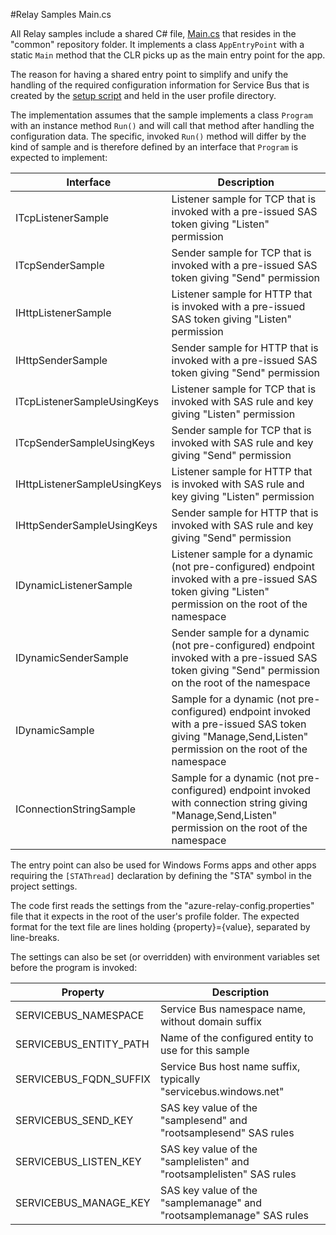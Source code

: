 #Relay Samples Main.cs

All Relay samples include a shared C# file, [Main.cs](Main.cs) that resides in the 
"common" repository folder. It implements a class <code>AppEntryPoint</code> with 
a static <code>Main</code> method that the CLR picks up as the main entry point for
the app.

The reason for having a shared entry point to simplify and unify the 
handling of the required configuration information for Service Bus that is created 
by the [setup script](../README.md) and held in the user profile directory.

The implementation assumes that the sample implements a class <code>Program</code>
with an instance method <code>Run()</code> and will call that method after handling 
the configuration data. The specific, invoked <code>Run()</code> method will differ
by the kind of sample and is therefore defined by an interface that <code>Program</code>
is expected to implement:

| Interface                    | Description                                                         |
|------------------------------|---------------------------------------------------------------------|
| ITcpListenerSample           | Listener sample for TCP that is invoked with a pre-issued SAS token giving "Listen" permission |
| ITcpSenderSample             | Sender sample for TCP that is invoked with a pre-issued SAS token giving "Send" permission  |
| IHttpListenerSample          | Listener sample for HTTP that is invoked with a pre-issued SAS token giving "Listen" permission|
| IHttpSenderSample            | Sender sample for HTTP that is invoked with a pre-issued SAS token giving "Send" permission |
| ITcpListenerSampleUsingKeys  | Listener sample for TCP that is invoked with SAS rule and key giving "Listen" permission |
| ITcpSenderSampleUsingKeys    | Sender sample for TCP that is invoked with SAS rule and key giving "Send" permission |
| IHttpListenerSampleUsingKeys | Listener sample for HTTP that is invoked with SAS rule and key giving "Listen" permission |
| IHttpSenderSampleUsingKeys   | Sender sample for HTTP that is invoked with SAS rule and key giving "Send" permission |
| IDynamicListenerSample       | Listener sample for a dynamic (not pre-configured) endpoint invoked with a pre-issued SAS token giving "Listen" permission on the root of the namespace |
| IDynamicSenderSample         | Sender sample for a dynamic (not pre-configured) endpoint invoked with a pre-issued SAS token giving "Send" permission on the root of the namespace |
| IDynamicSample               | Sample for a dynamic (not pre-configured) endpoint invoked with a pre-issued SAS token giving "Manage,Send,Listen" permission on the root of the namespace |
| IConnectionStringSample      | Sample for a dynamic (not pre-configured) endpoint invoked with connection string giving "Manage,Send,Listen" permission on the root of the namespace |


The entry point can also be used for Windows Forms apps and other apps requiring the 
<code>[STAThread]</code> declaration by defining the "STA" symbol in the project settings.  

The code first reads the settings from the "azure-relay-config.properties" file that
it expects in the root of the user's profile folder. The expected format for the text file 
are lines holding {property}={value}, separated by line-breaks. 

The settings can also be set (or overridden) with environment variables set before 
the program is invoked:

| Property               |  Description                                                         |
|------------------------|----------------------------------------------------------------------|
| SERVICEBUS_NAMESPACE   | Service Bus namespace name, without domain suffix                    |
| SERVICEBUS_ENTITY_PATH | Name of the configured entity to use for this sample                 |
| SERVICEBUS_FQDN_SUFFIX | Service Bus host name suffix, typically "servicebus.windows.net"     |
| SERVICEBUS_SEND_KEY    | SAS key value of the "samplesend" and "rootsamplesend" SAS rules     |
| SERVICEBUS_LISTEN_KEY  | SAS key value of the "samplelisten" and "rootsamplelisten" SAS rules |
| SERVICEBUS_MANAGE_KEY  | SAS key value of the "samplemanage" and "rootsamplemanage" SAS rules |


